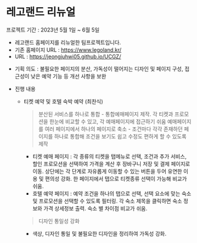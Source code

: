 # 레고랜드 리뉴얼
프로젝트 기간 : 2023년 5월 1일 ~ 6월 5일
- 레고랜드 홈페이지를 리뉴얼한 팀프로젝트입니다.
- 기존 홈페이지 URL : https://www.legoland.kr/
- URL : https://jeongjuhwi05.github.io/UCGZ/

* 기획 의도
    : 불필요한 페이지의 분산, 가독성이 떨어지는 디자인 및 페이지 구성, 접근성이 낮은 예약 기능 등 개선 사항을 보완

* 진행 내용
    - 티켓 예약 및 호텔 숙박 예약 (최찬식)
      > 분산된 서비스를 하나로 통합 - 통합예매페이지 제작. 각 티켓과 프로모션을 한눈에 비교할 수 있고, 각 예매페이지에 접근하기 쉬움
      > 예매페이지를 여러 페이지에서 하나의 페이지로 축소 - 조건마다 각각 존재하던 페이지를 하나로 통합해 조건을 보기도 쉽고 수정도 편하게 할 수 있도록 제작
        - 티켓 예매 페이지 : 각 종류의 티켓을 탭메뉴로 선택, 조건과 추가 서비스, 할인 프로모션을 선택하여 가격을 계산 후 장바구니 저장 및 결제 페이지로 이동.
            상단에는 각 단계로 자유롭게 이동할 수 있는 버튼을 두어 유연한 이용 및 편의성 강화.
            한 페이지에서 탭으로 티켓종류 선택이 가능해 비교가 쉬움.
        - 호텔 예약 페이지 : 예약 조건을 하나의 탭으로 선택, 선택 요소에 맞는 숙소 및 프로모션을 선택할 수 있도록 필터링.
            각 숙소 제목을 클릭하면 숙소 정보와 가격 상세정보 출력.
            숙소 별 차이점 비교가 쉬움.
      > 디자인 통일성 강화
        - 색상, 디자인 통일 및 불필요한 디자인을 정리하여 가독성 강화.
